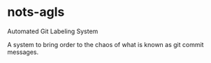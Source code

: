 # nots-agls
Automated Git Labeling System

A system to bring order to the chaos of what is known as git commit messages.
